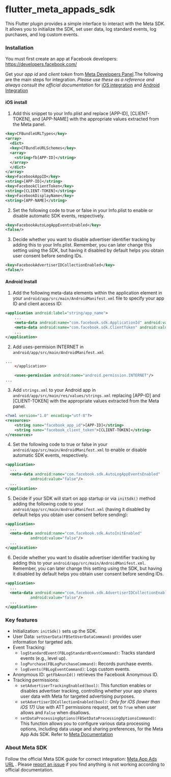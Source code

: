 # flutter_meta_appads_sdk

This Flutter plugin provides a simple interface to interact with the Meta SDK. It allows you to initialize the SDK, set user data, log standard events, log purchases, and log custom events.

### Installation
You must first create an app at Facebook developers: https://developers.facebook.com/

Get your *app id* and *client token* from [Meta Developers Panel](https://developers.facebook.com/apps/).The following are the main steps for integration. *Please use these as a reference and always consult the official documentation* for [iOS integration](https://developers.facebook.com/docs/app-events/getting-started-app-events-ios) and [Android Integration](https://developers.facebook.com/docs/app-events/getting-started-app-events-android#7--add-app-events)

#### iOS install

1. Add this snippet to your Info.plist and replace [APP-ID], [CLIENT-TOKEN], and [APP-NAME] with the appropriate values extracted from the Meta panel.
```xml
<key>CFBundleURLTypes</key>
<array>
  <dict>
  <key>CFBundleURLSchemes</key>
  <array>
    <string>fb[APP-ID]</string>
  </array>
  </dict>
</array>
<key>FacebookAppID</key>
<string>[APP-ID]</string>
<key>FacebookClientToken</key>
<string>[CLIENT-TOKEN]</string>
<key>FacebookDisplayName</key>
<string>[APP-NAME]</string>
```
2. Set the following code to true or false in your Info.plist to enable or disable automatic SDK events, respectively.
```xml
<key>FacebookAutoLogAppEventsEnabled</key>
<false/>
```
3. Decide whether you want to disable advertiser identifier tracking by adding this to your Info.plist. Remember, you can later change this setting using the SDK, but having it disabled by default helps you obtain user consent before sending IDs.
```xml
<key>FacebookAdvertiserIDCollectionEnabled</key>
<false/>
```

#### Android Install

1. Add the following meta-data elements within the application element in your `android/app/src/main/AndroidManifest.xml` file to specify your app ID and client access ID:
```xml
<application android:label="string/app_name">
    ...
    <meta-data android:name="com.facebook.sdk.ApplicationId" android:value="@string/facebook_app_id"/>
    <meta-data android:name="com.facebook.sdk.ClientToken" android:value="@string/facebook_client_token"/>
    ...
</application>
```
2. Add uses-permision INTERNET in `android/app/src/main/AndroidManifest.xml`
```xml
...
    </application>

    <uses-permission android:name="android.permission.INTERNET"/>
...
```
3. Add `strings.xml` to your Android app in `android/app/src/main/res/values/strings.xml` replacing [APP-ID] and [CLIENT-TOKEN] with the appropriate values extracted from the Meta panel.
```xml
<?xml version="1.0" encoding="utf-8"?>
<resources>
    <string name="facebook_app_id">[APP-ID]</string>
    <string name="facebook_client_token">[CLIENT-TOKEN]</string>
</resources>
```
4. Set the following code to true or false in your `android/app/src/main/AndroidManifest.xml` to enable or disable automatic SDK events, respectively.
```xml
<application>
  ...
  <meta-data android:name="com.facebook.sdk.AutoLogAppEventsEnabled"
           android:value="false"/>
  ...
</application>
```
5. Decide if your SDK will start on app startup or via `initSdk()` method adding the following code to your `android/app/src/main/AndroidManifest.xml` (having it disabled by default helps you obtain user consent before sending):
```xml
<application>
  ...
  <meta-data android:name="com.facebook.sdk.AutoInitEnabled"
           android:value="false"/>
  ...
</application>
```
6. Decide whether you want to disable advertiser identifier tracking by adding this to your `android/app/src/main/AndroidManifest.xml`. Remember, you can later change this setting using the SDK, but having it disabled by default helps you obtain user consent before sending IDs.
```xml
<application>
  ...
  <meta-data android:name="com.facebook.sdk.AdvertiserIDCollectionEnabled"
           android:value="false"/>
  ...
</application>
```

### Key features

* Initialization: `initSdk()` sets up the SDK.
* User Data: `setUserData(FBSetUserDataCommand)` provides user information for targeted ads.
* Event Tracking:
  * `logStandardEvent(FBLogStandardEventCommand)`: Tracks standard events (e.g., level up).
  * `logPurchase(FBLogPurchaseCommand)`: Records purchase events.
  * `logEvents(FBLogEventCommand)`: Logs custom events.
* Anonymous ID: `getFbAnonId()` retrieves the Facebook Anonymous ID.
* Tracking permissions:
  * `setAdvertiserTrackingEnabled(bool)`: This function enables or disables advertiser tracking, controlling whether your app shares user data with Meta for targeted advertising purposes.
  * `setAdvertiserIDCollectionEnabled(bool)`: _Only for iOS (lower than iOS 17)_ Use with ATT permissions request, set to `True` when user allows and `False` when disallows.
  * `setDataProcessingOptions(FBSetDataProcessingOptionsCommand)`: This function allows you to configure various data processing options, including data usage and sharing preferences, for the Meta App Ads SDK. Refer to [Meta Documentation](https://developers.facebook.com/docs/app-events/guides/data-processing-options)


### About Meta SDK

Follow the official Meta SDK guide for correct integration: [Meta App Ads URL](https://developers.facebook.com/docs/app-ads/) . Please [report an issue](https://github.com/sdurban/flutter_meta_appads_sdk/issues) if you find anything is not working according to official documentation.


